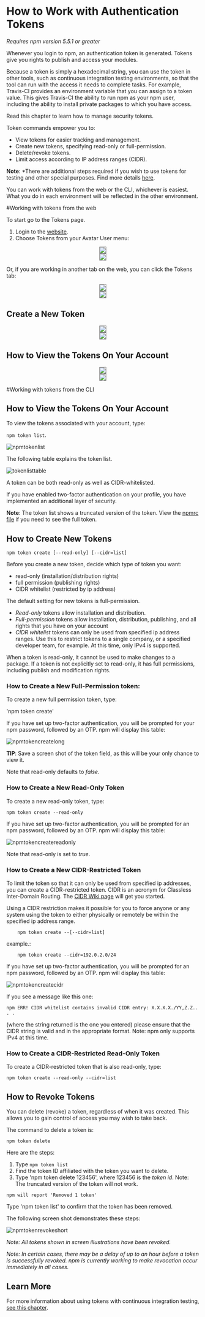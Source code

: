 <!--
title: 17 - How to work with security tokens
featured: true
-->
# How to Work with Authentication Tokens
*Requires npm version 5.5.1 or greater*

Whenever you login to npm, an authentication token is generated. Tokens give you rights to publish and access your modules. 

Because a token is simply a hexadecimal string, you can use the token in other tools, such as continuous integration testing environments, so that the tool can run with the access it needs to complete tasks. For example, Travis-CI provides an environment variable that you can assign to a token value. This gives Travis-CI the ability to run npm as your npm user, including the ability to install private packages to which you have access. 

Read this chapter to learn how to manage security tokens. 

Token commands empower you to:

* View tokens for easier tracking and management.
* Create new tokens, specifying read-only or full-permission.
* Delete/revoke tokens.  
* Limit access according to IP address ranges (CIDR).

**Note**: *There are additional steps required if you wish to use tokens for testing and other special purposes. Find more details [here](https://docs.npmjs.com/private-modules/ci-server-config). 

You can work with tokens from the web or the CLI, whichever is easiest. What you do in each environment will be reflected in the other environment.  

#Working with tokens from the web

To start go to the Tokens page. 

1) Login to the [website](http://www.npmjs.com). 
2) Choose Tokens from your Avatar User menu:

<div style="text-align: center;"><img src="tokens-from-avatar.png" style="border: 1px solid gray;"></div>

<div style="text-align: center;"><img src="/images/tokens-from-avatar.png" style="border: 1px solid gray;"></div>

<!--![Token from avatar](tokens-from-avatar.png)-->
<!--![search criteria](tokens-from-avatar.png)-->

Or, if you are working in another tab on the web, you can click the Tokens tab:
 
<div style="text-align: center;"><img src="tokens-tab.png" style="border: 1px solid gray;"></div>

<div style="text-align: center;"><img src="/images/tokens-tab.png" style="border: 1px solid gray;"></div>

<!--![Token from avatar](tokens-from-avatar.png)-->
<!--![search criteria](tokens-from-avatar.png)-->

## Create a New Token

<div style="text-align: center;"><img src="new-user-token.png" style="border: 1px solid gray;"></div>

<div style="text-align: center;"><img src="/images/new-user-token.png" style="border: 1px solid gray;"></div>


## How to View the Tokens On Your Account


<div style="text-align: center;"><img src="/images/token-new-created.png" style="border: 1px solid gray;"></div>


<div style="text-align: center;"><img src="token-new-created.png" style="border: 1px solid gray;"></div>


#Working with tokens from the CLI

## How to View the Tokens On Your Account

To view the tokens associated with your account, type: 

 `npm token list`. 

![npmtokenlist](/images/npm-token-list-shorter-list.png)

The following table explains the token list. 

![tokenlisttable](/images/token-list-table.png)

A token can be both read-only as well as CIDR-whitelisted. 

If you have enabled two-factor authentication on your profile, you have implemented an additional layer of security. 

**Note**: The token list shows a truncated version of the token. 
View the [npmrc file](https://docs.npmjs.com/files/npmrc) if you need to see the full token. 

## How to Create New Tokens

`npm token create [--read-only] [--cidr=list]`

Before you create a new token, decide which type of token you want:

* read-only (installation/distribution rights)
* full permission (publishing rights)
* CIDR whitelist (restricted by ip address)

The default setting for new tokens is full-permission.

* *Read-only* tokens allow installation and distribution.
* *Full-permission* tokens allow installation, distribution, publishing, and all rights that you have on your account
* *CIDR whitelist* tokens can only be used from specified ip address ranges. Use this to restrict tokens to a single company, or a specified developer team, for example. At this time, only IPv4 is supported. 

When a token is read-only, it cannot be used to make changes to a package. If a token is not explicitly set to read-only, it has full permissions, including publish and modification rights. 

### How to Create a New Full-Permission token:

To create a new full permission token, type:

'npm token create'

If you have set up two-factor authentication, you will be prompted for your npm password, followed by an OTP. npm will display this table: 

![npmtokencreatelong](/images/npm-token-create-long-version.png)

**TIP**: Save a screen shot of the token field, as this will be your only chance to view it.  

Note that read-only defaults to *false*.

### How to Create a New Read-Only Token

To create a new read-only token, type:

`npm token create --read-only`

If you have set up two-factor authentication, you will be prompted for an npm password, followed by an OTP. npm will display this table: 

![npmtokencreatereadonly](/images/npm-token-create-readonly.png)

Note that read-only is set to *true*.

### How to Create a New CIDR-Restricted Token

To limit the token so that it can only be used from specified ip addresses, you can create a CIDR-restricted token. CIDR is an acronym for Classless Inter-Domain Routing. The [CIDR Wiki page](https://en.wikipedia.org/wiki/Classless_Inter-Domain_Routing) will get you started. 

Using a CIDR restriction makes it possible for you to force anyone or any system using the token to either physically or remotely be within the specified ip address range. 
```
	npm token create --[--cidr=list]
```

example.: 

```
	npm token create --cidr=192.0.2.0/24

```

If you have set up two-factor authentication, you will be prompted for an npm password, followed by an OTP. npm will display this table: 

![npmtokencreatecidr](/images/CIDR-create-token.png)

If you see a message like this one:  

```
npm ERR! CIDR whitelist contains invalid CIDR entry: X.X.X.X./YY,Z.Z.. . .

```

(where the string returned is the one you entered) please ensure that the CIDR string is valid and in the appropriate format. Note: npm only supports IPv4 at this time. 

### How to Create a CIDR-Restricted Read-Only Token

To create a CIDR-restricted token that is also read-only, type:

```
npm token create --read-only --cidr=list
```

## How to Revoke Tokens

You can delete (revoke) a token, regardless of when it was created. This allows you to gain control of access you may wish to take back. 

The command to delete a token is:

```npm token delete```

Here are the steps:

1. Type `npm token list`
2. Find the token ID affiliated with the token you want to delete. 
2. Type 'npm token delete 123456', where 123456 is the *token id*. Note: The truncated version of the token will not work. 
  
```
npm will report 'Removed 1 token'
```

Type 'npm token list' to confirm that the token has been removed. 

The following screen shot demonstrates these steps:

![npmtokenrevokeshort](/images/npm-token-revoke-shorter.png)

*Note: All tokens shown in screen illustrations have been revoked.* 

*Note: In certain cases, there may be a delay of up to an hour before a token is successfully revoked. npm is currently working to make revocation occur immediately in all cases.*  

## Learn More

For more information about using tokens with continuous integration testing, [see this chapter](https://docs.npmjs.com/private-modules/ci-server-config).